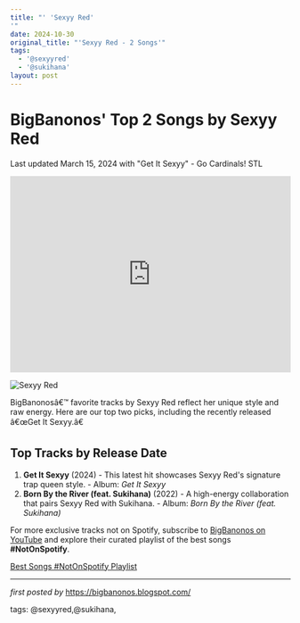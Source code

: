 ```yaml
---
title: "' 'Sexyy Red'
'"
date: 2024-10-30
original_title: "'Sexyy Red - 2 Songs'"
tags:
  - '@sexyyred'
  - '@sukihana'
layout: post
---
```

<h1>BigBanonos' Top 2 Songs by Sexyy Red</h1>
<p>Last updated March 15, 2024 with "Get It Sexyy" - Go Cardinals! STL</p> <iframe allow="autoplay; clipboard-write; encrypted-media; fullscreen; picture-in-picture" allowfullscreen="" frameborder="0" height="352" loading="lazy" src="https://open.spotify.com/embed/playlist/4i003VieObIeAysUbvbuLE?utm_source=generator" width="100%"></iframe> <p><img alt="Sexyy Red" src="https://nypost.com/wp-content/uploads/sites/2/2024/06/Sexyy-Red.jpg?quality=75&strip=all" /></p> <p>BigBanonosâ€™ favorite tracks by Sexyy Red reflect her unique style and raw energy. Here are our top two picks, including the recently released â€œGet It Sexyy.â€</p> <h2>Top Tracks by Release Date</h2>
<ol> <li><strong>Get It Sexyy</strong> (2024) - This latest hit showcases Sexyy Red's signature trap queen style. - Album: <em>Get It Sexyy</em></li> <li><strong>Born By the River (feat. Sukihana)</strong> (2022) - A high-energy collaboration that pairs Sexyy Red with Sukihana. - Album: <em>Born By the River (feat. Sukihana)</em></li>
</ol>


<!--Subscribe and Playlist Links-->
<div>
    <p>For more exclusive tracks not on Spotify, subscribe to <a href="https://www.youtube.com/@BigBanonos" target="_blank">BigBanonos on YouTube</a> and explore their curated playlist of the best songs <strong>#NotOnSpotify</strong>.</p>
    <p><a href="https://www.youtube.com/playlist?list=PLtuNtuTatqI0kFahUCbtbfenC_ET5O_tr" target="_blank">Best Songs #NotOnSpotify Playlist<br /></a></p></div>

<hr />

<p><em>first posted by</em> <a href="https://bigbanonos.blogspot.com/" rel="noopener" target="_new">https://bigbanonos.blogspot.com/</a></p>

<p>tags: @sexyyred,@sukihana,</p>

